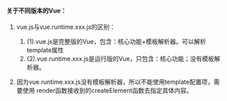 #### 关于不同版本的Vue：
	
1. vue.js与vue.runtime.xxx.js的区别：
     1. (1).vue.js是完整版的Vue，包含：核心功能+模板解析器。可以解析template属性
     2. (2).vue.runtime.xxx.js是运行版的Vue，只包含：核心功能；没有模板解析器。

2. 因为vue.runtime.xxx.js没有模板解析器，所以不能使用template配置项，需要使用
    render函数接收到的createElement函数去指定具体内容。 